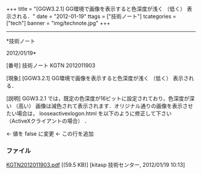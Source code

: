 ﻿+++
title = "[GGW3.2.1] GG環境で画像を表示すると色深度が浅く （低く） 表示される．"
date = "2012-01-19"
ttags = ["技術ノート"]
tcategories = ["tech"]
banner = "img/technote.jpg"
+++

-----------------------------------------------------------------------------------------------------------------------------

*技術ノート

2012/01/19*


[番号]
技術ノート KGTN 2012011903

[現象]
[GGW3.2.1] GG環境で画像を表示すると色深度が浅く （低く） 表示される．

[説明]
GGW3.2.1 では，既定の色深度が16ビットに設定されており，色深度が深い
（高い）
画像は減色されて表示されます．オリジナル通りの画像を表示させたい場合は，
looseactivexlogon.html を以下のように修正して下さい
（ActiveXクライアントの場合） ．

<OBJECT ID="Control1" WIDTH=0 HEIGHT=0
CLASSID="CLSID:76850F2A-FCAA-454F-82D3-BD46CB186EF5"
CODEBASE="ggw-activex.cab#Version=3,2,1,4510" >
<PARAM NAME="user" VALUE="">
<PARAM NAME="password" VALUE="">
<PARAM NAME="host" VALUE="">
<PARAM NAME="application" VALUE="">
<PARAM NAME="args" VALUE="">
<PARAM NAME="isembeddedwin" VALUE="false">
<PARAM NAME="compression" VALUE="false"> ← 値を false に変更
<PARAM NAME="maxbpp" VALUE="32"> ← この行を追加
<PARAM NAME="hostport" VALUE="">
<PARAM NAME="inbrowserprocess" VALUE="true">
<PARAM NAME="autoclosebrowser" VALUE="false">
<PARAM NAME="autoconfigprinters" VALUE="default">
</OBJECT>


### ファイル

 
 


[KGTN2012011903.pdf](http://techreport.kitasp.net/attachments/download/803/KGTN2012011903.pdf)
 [(59.5 KB)] [kitasp 技術センター, 2012/01/19
10:13]


 


 

